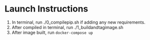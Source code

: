 # Launch Instructions

1. In terminal, run ./0_compilepip.sh if adding any new requirements.
2. After compiled in terminal, run ./1_buildandtagimage.sh
3. After image built, run ```docker-compose up```